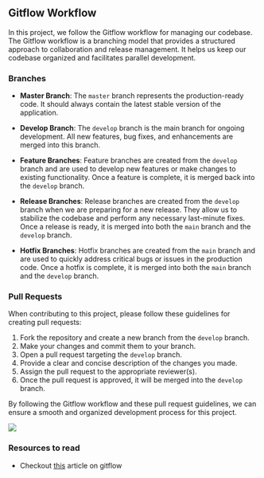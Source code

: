 ## Gitflow Workflow

In this project, we follow the Gitflow workflow for managing our codebase. The Gitflow workflow is a branching model that provides a structured approach to collaboration and release management. It helps us keep our codebase organized and facilitates parallel development.

### Branches

- **Master Branch**: The `master` branch represents the production-ready code. It should always contain the latest stable version of the application.

- **Develop Branch**: The `develop` branch is the main branch for ongoing development. All new features, bug fixes, and enhancements are merged into this branch.

- **Feature Branches**: Feature branches are created from the `develop` branch and are used to develop new features or make changes to existing functionality. Once a feature is complete, it is merged back into the `develop` branch.

- **Release Branches**: Release branches are created from the `develop` branch when we are preparing for a new release. They allow us to stabilize the codebase and perform any necessary last-minute fixes. Once a release is ready, it is merged into both the `main` branch and the `develop` branch.

- **Hotfix Branches**: Hotfix branches are created from the `main` branch and are used to quickly address critical bugs or issues in the production code. Once a hotfix is complete, it is merged into both the `main` branch and the `develop` branch.

### Pull Requests

When contributing to this project, please follow these guidelines for creating pull requests:

1. Fork the repository and create a new branch from the `develop` branch.
2. Make your changes and commit them to your branch.
3. Open a pull request targeting the `develop` branch.
4. Provide a clear and concise description of the changes you made.
5. Assign the pull request to the appropriate reviewer(s).
6. Once the pull request is approved, it will be merged into the `develop` branch.

By following the Gitflow workflow and these pull request guidelines, we can ensure a smooth and organized development process for this project.

<img src="https://wac-cdn.atlassian.com/dam/jcr:cc0b526e-adb7-4d45-874e-9bcea9898b4a/04%20Hotfix%20branches.svg?cdnVersion=1472">

### Resources to read

- Checkout [this](https://www.atlassian.com/git/tutorials/comparing-workflows/gitflow-workflow) article on gitflow
